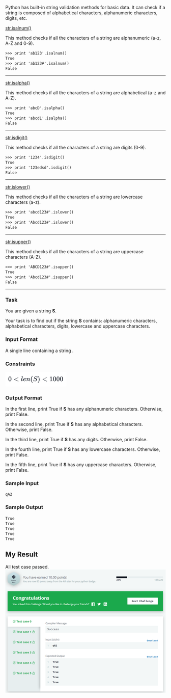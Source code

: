 Python has built-in string validation methods for basic data. It can check if a string is composed of alphabetical characters, alphanumeric characters, digits, etc.

[str.isalnum()](https://docs.python.org/2/library/stdtypes.html#str.isalnum)

This method checks if all the characters of a string are alphanumeric (a-z, A-Z and 0-9).

    >>> print 'ab123'.isalnum()
    True
    >>> print 'ab123#'.isalnum()
    False
    
-------------------------------------------------------------------------------------

[str.isalpha()](https://docs.python.org/2/library/stdtypes.html#str.isalpha)

This method checks if all the characters of a string are alphabetical (a-z and A-Z).

    >>> print 'abcD'.isalpha()
    True
    >>> print 'abcd1'.isalpha()
    False
    
-------------------------------------------------------------------------------------

[str.isdigit()](https://docs.python.org/2/library/stdtypes.html#str.isdigit)

This method checks if all the characters of a string are digits (0-9).

    >>> print '1234'.isdigit()
    True
    >>> print '123edsd'.isdigit()
    False
    
-------------------------------------------------------------------------------------

[str.islower()](https://docs.python.org/2/library/stdtypes.html#str.islower)

This method checks if all the characters of a string are lowercase characters (a-z).

    >>> print 'abcd123#'.islower()
    True
    >>> print 'Abcd123#'.islower()
    False
    
-------------------------------------------------------------------------------------
    
[str.isupper()](https://docs.python.org/2/library/stdtypes.html#str.isupper)

This method checks if all the characters of a string are uppercase characters (A-Z).

    >>> print 'ABCD123#'.isupper()
    True
    >>> print 'Abcd123#'.isupper()
    False
    
-------------------------------------------------------------------------------------

### Task

You are given a string **S**.

Your task is to find out if the string **S** contains: alphanumeric characters, alphabetical characters, digits, 
lowercase and uppercase characters.

### Input Format

A single line containing a string .

### Constraints

![constraints](constraints.png)

### Output Format

In the first line, print True if **S** has any alphanumeric characters. Otherwise, print False.

In the second line, print True if **S** has any alphabetical characters. Otherwise, print False.

In the third line, print True if **S** has any digits. Otherwise, print False.

In the fourth line, print True if **S** has any lowercase characters. Otherwise, print False.

In the fifth line, print True if **S** has any uppercase characters. Otherwise, print False.

### Sample Input

    qA2

### Sample Output
    
    True
    True
    True
    True
    True
    
## My Result

All test case passed.
![String-Validator](String-Validator.png)